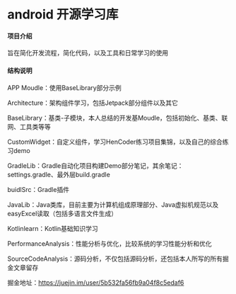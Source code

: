 # android 开源学习库

#### 项目介绍
旨在简化开发流程，简化代码，以及工具和日常学习的使用

#### 结构说明
APP Moudle：使用BaseLibrary部分示例

Architecture：架构组件学习，包括Jetpack部分组件以及其它

BaseLibrary：基类-子模块，本人总结的开发基Moudle，包括初始化、基类、联网、工具类等等

CustomWidget：自定义组件，学习HenCoder练习项目集锦，以及自己的综合练习demo

GradleLib：Gradle自动化项目构建Demo部分笔记，其余笔记：settings.gradle、最外层build.gradle

buidlSrc：Gradle插件

JavaLib：Java类库，目前主要为计算机组成原理部分、Java虚拟机规范以及easyExcel读取（包括多语言文件生成）

Kotlinlearn：Kotlin基础知识学习

PerformanceAnalysis：性能分析与优化，比较系统的学习性能分析和优化

SourceCodeAnalysis：源码分析，不仅包括源码分析，还包括本人所写的所有掘金文章留存

掘金地址：https://juejin.im/user/5b532fa56fb9a04f8c5edaf6
